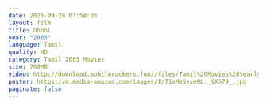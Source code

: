 ```yaml
---
date: 2021-09-28 07:58:03
layout: film
title: Dhool
year: "2003"
language: Tamil
quality: HD
category: Tamil 2003 Movies
size: 700MB
video: http://download.mobilerockers.fun//files/Tamil%20Movies%20Yearly%20Collections/Tamil%202003%20Collections/Dhool%20(2003)/Dhool%20(2003)%20Full%20Movies/Dhool%20(2003)%20HDRip/Dhool%20(2003)%20HDRip%20Single%20Part.mp4
poster: https://m.media-amazon.com/images/I/71xMe5vzeOL._SX679_.jpg
paginate: false
---
```

